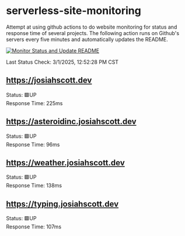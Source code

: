 # serverless-site-monitoring
Attempt at using github actions to do website monitoring for status and response time of several projects. The following action runs on Github's servers every five minutes and automatically updates the README.  

[![Monitor Status and Update README](https://github.com/JosiahSco/serverless-site-monitoring/actions/workflows/monitor.yaml/badge.svg)](https://github.com/JosiahSco/serverless-site-monitoring/actions/workflows/monitor.yaml)

Last Status Check: 3/1/2025, 12:52:28 PM CST

## https://josiahscott.dev
Status: 🟩UP  
Response Time: 225ms

## https://asteroidinc.josiahscott.dev
Status: 🟩UP  
Response Time: 96ms

## https://weather.josiahscott.dev
Status: 🟩UP  
Response Time: 138ms

## https://typing.josiahscott.dev
Status: 🟩UP  
Response Time: 107ms

